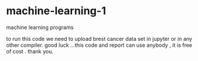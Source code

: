 # machine-learning-1
machine learning programs 


to run this code we need to upload brest cancer data set in jupyter or in any other compiler. 
good luck ...this code and report can use anybody , it is  free of cost . thank you. 

